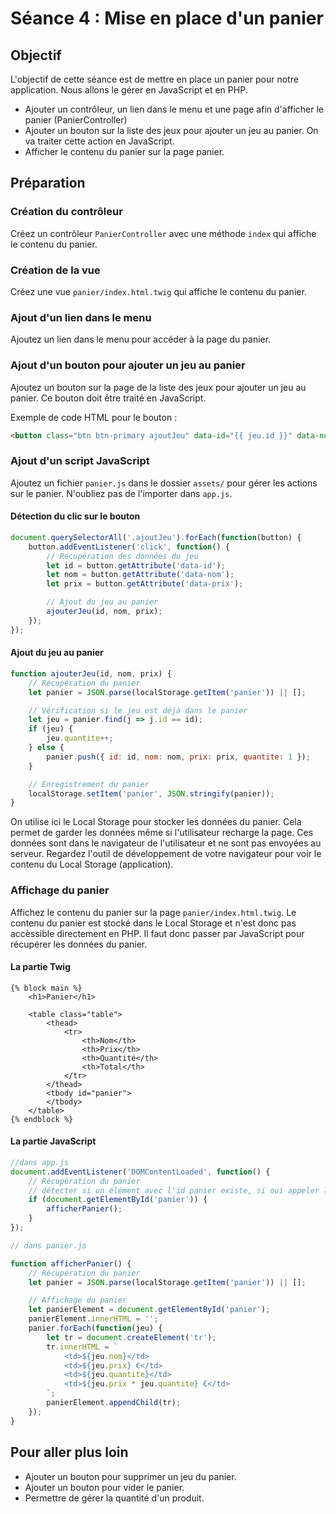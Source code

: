 # Séance 4 : Mise en place d'un panier

## Objectif

L'objectif de cette séance est de mettre en place un panier pour notre application. Nous allons le gérer en JavaScript et en PHP.

* Ajouter un contrôleur, un lien dans le menu et une page afin d'afficher le panier (PanierController)
* Ajouter un bouton sur la liste des jeux pour ajouter un jeu au panier. On va traiter cette action en JavaScript.
* Afficher le contenu du panier sur la page panier.

## Préparation

### Création du contrôleur

Créez un contrôleur `PanierController` avec une méthode `index` qui affiche le contenu du panier.

### Création de la vue

Créez une vue `panier/index.html.twig` qui affiche le contenu du panier.

### Ajout d'un lien dans le menu

Ajoutez un lien dans le menu pour accéder à la page du panier.

### Ajout d'un bouton pour ajouter un jeu au panier

Ajoutez un bouton sur la page de la liste des jeux pour ajouter un jeu au panier. Ce bouton doit être traité en JavaScript.

Exemple de code HTML pour le bouton :

```html
<button class="btn btn-primary ajoutJeu" data-id="{{ jeu.id }}" data-nom="{{ jeu.nom }}" data-prix="{{ jeu.prix }}">Ajouter au panier</button>
```

### Ajout d'un script JavaScript

Ajoutez un fichier `panier.js` dans le dossier `assets/` pour gérer les actions sur le panier. N'oubliez pas de l'importer dans `app.js`.

#### Détection du clic sur le bouton

```javascript
document.querySelectorAll('.ajoutJeu').forEach(function(button) {
    button.addEventListener('click', function() {
        // Récupération des données du jeu
        let id = button.getAttribute('data-id');
        let nom = button.getAttribute('data-nom');
        let prix = button.getAttribute('data-prix');

        // Ajout du jeu au panier
        ajouterJeu(id, nom, prix);
    });
});
```

#### Ajout du jeu au panier

```javascript
function ajouterJeu(id, nom, prix) {
    // Récupération du panier
    let panier = JSON.parse(localStorage.getItem('panier')) || [];

    // Vérification si le jeu est déjà dans le panier
    let jeu = panier.find(j => j.id == id);
    if (jeu) {
        jeu.quantite++;
    } else {
        panier.push({ id: id, nom: nom, prix: prix, quantite: 1 });
    }

    // Enregistrement du panier
    localStorage.setItem('panier', JSON.stringify(panier));
}
```

On utilise ici le Local Storage pour stocker les données du panier. Cela permet de garder les données même si l'utilisateur recharge la page. Ces données sont dans le navigateur de l'utilisateur et ne sont pas envoyées au serveur. Regardez l'outil de développement de votre navigateur pour voir le contenu du Local Storage (application).

### Affichage du panier

Affichez le contenu du panier sur la page `panier/index.html.twig`. Le contenu du panier est stocké dans le Local Storage et n'est donc pas accèssible directement en PHP. Il faut donc passer par JavaScript pour récupérer les données du panier.

#### La partie Twig

```twig
{% block main %}
    <h1>Panier</h1>

    <table class="table">
        <thead>
            <tr>
                <th>Nom</th>
                <th>Prix</th>
                <th>Quantité</th>
                <th>Total</th>
            </tr>
        </thead>
        <tbody id="panier">
        </tbody>
    </table>
{% endblock %}
```

#### La partie JavaScript

```javascript
//dans app.js
document.addEventListener('DOMContentLoaded', function() {
    // Récupération du panier
    // détecter si un élément avec l'id panier existe, si oui appeler la fonction afficherPanier
    if (document.getElementById('panier')) {
        afficherPanier();
    }
});

// dans panier.js

function afficherPanier() {
    // Récupération du panier
    let panier = JSON.parse(localStorage.getItem('panier')) || [];

    // Affichage du panier
    let panierElement = document.getElementById('panier');
    panierElement.innerHTML = '';
    panier.forEach(function(jeu) {
        let tr = document.createElement('tr');
        tr.innerHTML = `
            <td>${jeu.nom}</td>
            <td>${jeu.prix} €</td>
            <td>${jeu.quantite}</td>
            <td>${jeu.prix * jeu.quantite} €</td>
        `;
        panierElement.appendChild(tr);
    });
}
```

## Pour aller plus loin

* Ajouter un bouton pour supprimer un jeu du panier.
* Ajouter un bouton pour vider le panier.
* Permettre de gérer la quantité d'un produit.
